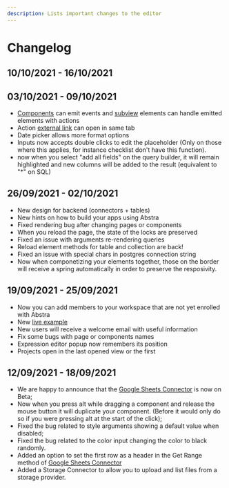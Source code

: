 ```yaml
---
description: Lists important changes to the editor
---
```


# Changelog

## 10/10/2021 - 16/10/2021

## 03/10/2021 - 09/10/2021

* [Components](docs/front-end/components.md) can emit events and [subview](docs/front-end/elements/subview.md) elements can handle emitted elements with actions
* Action [external link](docs/front-end/actions/external-link.md) can open in same tab
* Date picker allows more format options
* Inputs now accepts double clicks to edit the placeholder (Only on those where this applies, for instance checklist don't have this function).  
* now when you select "add all fields" on the query builder, it will remain highlighted and new columns will be added to the result (equivalent to "\*" on SQL)

## 26/09/2021 - 02/10/2021

* New design for backend (connectors + tables)
* New hints on how to build your apps using Abstra
* Fixed rendering bug after changing pages or components
* When you reload the page, the state of the locks are preserved
* Fixed an issue with arguments re-rendering queries
* Reload element methods for table and collection are back!
* Fixed an issue with special chars in postgres connection string 
* Now when componetizing your elements together, those on the border will receive a spring automatically in order to preserve the resposivity.

## 19/09/2021 - 25/09/2021

* Now you can add members to your workspace that are not yet enrolled with Abstra
* New [live example](https://youtu.be/g7zXapUv_ik)
* New users will receive a welcome email with useful information
* Fix some bugs with page or components names
* Expression editor popup now remembers its position
* Projects open in the last opened view or the first

## 12/09/2021 - 18/09/2021

* We are happy to announce that the [Google Sheets Connector](docs/back-end/connectors/google-sheets.md) is now on Beta;
* Now when you press alt while dragging a component and release the mouse button it will duplicate your component. (Before it would only do so if you were pressing alt at the start of the click);
* Fixed the bug related to style arguments showing a default value when disabled;
* Fixed the bug related to the color input changing the color to black randomly.
* Added an option to set the first row as a header in the Get Range method of [Google Sheets Connector](docs/back-end/connectors/google-sheets.md)
* Added a Storage Connector to allow you to upload and list files from a storage provider.
